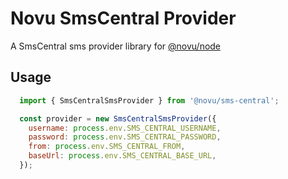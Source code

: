 # Novu SmsCentral Provider

A SmsCentral sms provider library for [@novu/node](https://github.com/khulnasoft/teleflow)

## Usage


```javascript
  import { SmsCentralSmsProvider } from '@novu/sms-central';

  const provider = new SmsCentralSmsProvider({
    username: process.env.SMS_CENTRAL_USERNAME,
    password: process.env.SMS_CENTRAL_PASSWORD,
    from: process.env.SMS_CENTRAL_FROM,
    baseUrl: process.env.SMS_CENTRAL_BASE_URL,
  });
```
